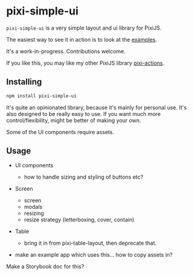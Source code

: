 # pixi-simple-ui

`pixi-simple-ui` is a very simple layout and ui library for PixiJS.

The easiest way to see it in action is to look at the [examples](#examples).

It's a work-in-progress. Contributions welcome.

If you like this, you may like my other PixiJS library [pixi-actions](https://github.com/srpatel/pixi-actions).

## Installing

```bash
npm install pixi-simple-ui
```

It's quite an opinionated library, because it's mainly for personal use.
It's also designed to be really easy to use. If you want much more control/flexibility, might be better of making your own.

Some of the UI components require assets.

## Usage

- UI components
  - how to handle sizing and styling of buttons etc?
- Screen
  - screen
  - modals
  - resizing
  - resize strategy (letterboxing, cover, contain)
- Table
  - bring it in from pixi-table-layout, then deprecate that.

- make an example app which uses this... how to copy assets in?

Make a Storybook doc for this?